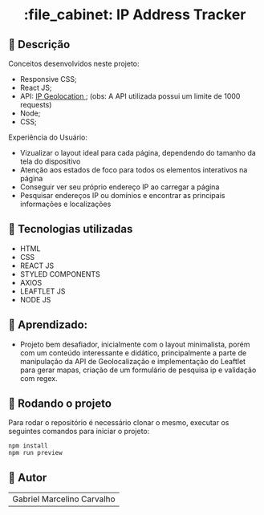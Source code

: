 <h1 align="center">:file_cabinet: IP Address Tracker</h1>

## :memo: Descrição

Conceitos desenvolvidos neste projeto:

- Responsive CSS;
- React JS;
- API: <a href="https://app.ipgeolocation.io/">IP Geolocation </a>; (obs: A API utilizada  possui um limite de 1000 requests)
- Node;
- CSS;

Experiência do Usuário:

- Vizualizar o layout ideal para cada página, dependendo do tamanho da tela do dispositivo
- Atenção aos estados de foco para todos os elementos interativos na página
- Conseguir ver seu próprio endereço IP ao carregar a página
- Pesquisar endereços IP ou domínios e encontrar as principais informações e localizações

## :wrench: Tecnologias utilizadas

- HTML
- CSS
- REACT JS
- STYLED COMPONENTS
- AXIOS
- LEAFTLET JS
- NODE JS

## :dart: Aprendizado:

- Projeto bem desafiador, inicialmente com o layout minimalista, porém com um conteúdo interessante e didático, principalmente a parte de manipulação da API de Geolocalização e implementação do Leaftlet para gerar mapas, criação de um formulário de pesquisa ip e validação com regex. 

## :rocket: Rodando o projeto

Para rodar o repositório é necessário clonar o mesmo, executar os seguintes comandos para iniciar o projeto:

```
npm install
npm run preview
```

## :handshake: Autor

<table>
  <tr>
    <td align="center">
      </h3>Gabriel Marcelino Carvalho</h3>
    </td>
  </tr>
</table>
